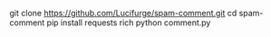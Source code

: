 
git clone https://github.com/Lucifurge/spam-comment.git
cd spam-comment
pip install requests rich
python comment.py
